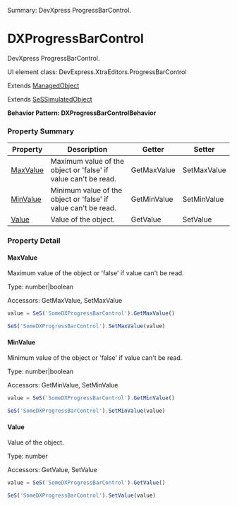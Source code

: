 Summary: DevXpress ProgressBarControl.

# DXProgressBarControl

DevXpress ProgressBarControl.
 
UI element class: DevExpress.XtraEditors.ProgressBarControl

Extends [ManagedObject](ManagedObject.md)

Extends [SeSSimulatedObject](SeSSimulatedObject.md)





**Behavior Pattern: DXProgressBarControlBehavior**


<!-- ============================== property summary ========================== -->



### Property Summary
| **Property** | **Description** | **Getter** | **Setter** |
| ------------ | --------------- | ---------- | ---------- |
| [MaxValue](#maxvalue) | Maximum value of the object or 'false' if value can't be read. | GetMaxValue | SetMaxValue |
| [MinValue](#minvalue) | Minimum value of the object or 'false' if value can't be read. | GetMinValue | SetMinValue |
| [Value](#value) | Value of the object. | GetValue | SetValue |



<!-- ============================== action summary ========================== -->

<!-- ============================== property detail ========================== -->

### Property Detail

<a name="MaxValue"></a>
#### MaxValue

Maximum value of the object or 'false' if value can't be read.



Type: number|boolean


Accessors: GetMaxValue, SetMaxValue

```javascript
value = SeS('SomeDXProgressBarControl').GetMaxValue()

SeS('SomeDXProgressBarControl').SetMaxValue(value)
```


<a name="MinValue"></a>
#### MinValue

Minimum value of the object or 'false' if value can't be read.



Type: number|boolean


Accessors: GetMinValue, SetMinValue

```javascript
value = SeS('SomeDXProgressBarControl').GetMinValue()

SeS('SomeDXProgressBarControl').SetMinValue(value)
```


<a name="Value"></a>
#### Value

Value of the object.



Type: number


Accessors: GetValue, SetValue

```javascript
value = SeS('SomeDXProgressBarControl').GetValue()

SeS('SomeDXProgressBarControl').SetValue(value)
```




<!-- ============================== action detail ========================== -->
  

